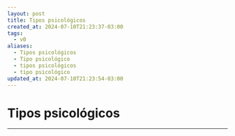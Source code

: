 ```yaml
---
layout: post
title: Tipos psicológicos
created_at: 2024-07-10T21:23:37-03:00
tags:
  - v0
aliases:
  - Tipos psicológicos
  - Tipo psicológico
  - tipos psicológicos
  - tipo psicológico
updated_at: 2024-07-10T21:23:54-03:00
---
```

# Tipos psicológicos
---

